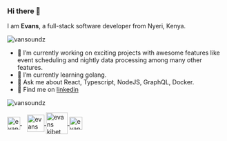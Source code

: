 ### Hi there 👋
I am **Evans**, a full-stack software developer from Nyeri, Kenya.

![vansoundz](https://komarev.com/ghpvc/?username=vansoundz)

- 🔭 I’m currently working on exciting projects with awesome features like event scheduling and nightly data processing among many other features.
- 🌱 I’m currently learning golang.
- 💬 Ask me about React, Typescript, NodeJS, GraphQL, Docker.
- 🫱 Find me on [linkedin](https://www.linkedin.com/in/evans-kibet)

![vansoundz](https://github-readme-stats.vercel.app/api?username=Vansoundz&show_icons=true&theme=tokyonight&count_private=true)


<a href="https://www.linkedin.com/in/evans-kibet/" style="margin-right: 12px" target="blank"> 
  <img align="center" src="https://upload.wikimedia.org/wikipedia/commons/thumb/c/ca/LinkedIn_logo_initials.png/768px-LinkedIn_logo_initials.png" alt="evans kibet" width="30" />
</a>

<a href="https://www.hackerrank.com/vansoundz" target="blank"> 
  <img align="center" src="https://upload.wikimedia.org/wikipedia/commons/6/65/HackerRank_logo.png" alt="evans kibet" height="40" width="40" />
</a>

<a href="https://twitter.com/van_gobot" target="blank"> 
  <img align="center" src="https://www.hamiltoncountyhealth.org/wp-content/uploads/Twitter-Logo.png" alt="evans kibet" width="50" />
</a>


<a href="https://instagram.com/vansoundz" target="blank"> 
  <img align="center" src="https://upload.wikimedia.org/wikipedia/commons/thumb/e/e7/Instagram_logo_2016.svg/768px-Instagram_logo_2016.svg.png" alt="evans kibet" width="30" />
</a>

